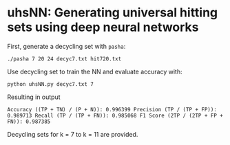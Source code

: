 # uhsNN: Generating universal hitting sets using deep neural networks

First, generate a decycling set with `pasha`:

`./pasha 7 20 24 decyc7.txt hit720.txt`

Use decycling set to train the NN and evaluate accuracy with:

`python uhsNN.py decyc7.txt 7`

Resulting in output

`Accuracy ((TP + TN) / (P + N)): 0.996399
Precision (TP / (TP + FP)): 0.989713
Recall (TP / (TP + FN)): 0.985068
F1 Score (2TP / (2TP + FP + FN)): 0.987385`

Decycling sets for k = 7 to k = 11 are provided.



